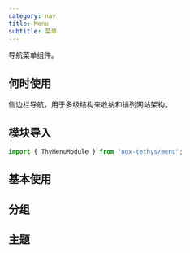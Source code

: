 ```yaml
---
category: nav
title: Menu
subtitle: 菜单
---
```


<alert>导航菜单组件。</alert>


## 何时使用
侧边栏导航，用于多级结构来收纳和排列网站架构。

## 模块导入
```ts
import { ThyMenuModule } from "ngx-tethys/menu";
```

## 基本使用

<example name="thy-menu-basic-example" />

## 分组

<example name="thy-menu-group-example" />

## 主题

<example name="thy-menu-theme-example" />
